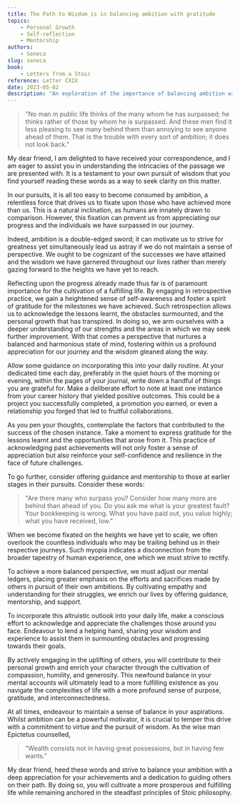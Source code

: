 ```yaml
---
title: The Path to Wisdom is in balancing ambition with gratitude
topics:
    - Personal Growth
    - Self-reflection
    - Mentorship
authors:
    - Seneca
slug: seneca
book:
    - Letters from a Stoic
reference: Letter CXIX
date: 2023-05-02
description: "An exploration of the importance of balancing ambition with gratitude and self-reflection, as well as the value of offering guidance and mentorship to others in their pursuits."
---
```


> "No man in public life thinks of the many whom he has surpassed; he thinks rather of those by whom he is surpassed. And these men find it less pleasing to see many behind them than annoying to see anyone ahead of them. That is the trouble with every sort of ambition; it does not look back."

My dear friend, I am delighted to have received your correspondence, and I am eager to assist you in understanding the intricacies of the passage we are presented with. It is a testament to your own pursuit of wisdom that you find yourself reading these words as a way to seek clarity on this matter.

In our pursuits, it is all too easy to become consumed by ambition, a relentless force that drives us to fixate upon those who have achieved more than us. This is a natural inclination, as humans are innately drawn to comparison. However, this fixation can prevent us from appreciating our progress and the individuals we have surpassed in our journey.

Indeed, ambition is a double-edged sword; it can motivate us to strive for greatness yet simultaneously lead us astray if we do not maintain a sense of perspective. We ought to be cognizant of the successes we have attained and the wisdom we have garnered throughout our lives rather than merely gazing forward to the heights we have yet to reach.

Reflecting upon the progress already made thus far is of paramount importance for the cultivation of a fulfilling life. By engaging in retrospective practice, we gain a heightened sense of self-awareness and foster a spirit of gratitude for the milestones we have achieved. Such retrospection allows us to acknowledge the lessons learnt, the obstacles surmounted, and the personal growth that has transpired. In doing so, we arm ourselves with a deeper understanding of our strengths and the areas in which we may seek further improvement. With that comes a perspective that nurtures a balanced and harmonious state of mind, fostering within us a profound appreciation for our journey and the wisdom gleaned along the way.

Allow some guidance on incorporating this into your daily routine. At your dedicated time each day, preferably in the quiet hours of the morning or evening, within the pages of your journal, write down a handful of things you are grateful for. Make a deliberate effort to note at least one instance from your career history that yielded positive outcomes. This could be a project you successfully completed, a promotion you earned, or even a relationship you forged that led to fruitful collaborations.

As you pen your thoughts, contemplate the factors that contributed to the success of the chosen instance. Take a moment to express gratitude for the lessons learnt and the opportunities that arose from it. This practice of acknowledging past achievements will not only foster a sense of appreciation but also reinforce your self-confidence and resilience in the face of future challenges.

To go further, consider offering guidance and mentorship to those at earlier stages in their pursuits. Consider these words:

> "Are there many who surpass you? Consider how many more are behind than ahead of you. Do you ask me what is your greatest fault? Your bookkeeping is wrong. What you have paid out, you value highly; what you have received, low."

When we become fixated on the heights we have yet to scale, we often overlook the countless individuals who may be trailing behind us in their respective journeys. Such myopia indicates a disconnection from the broader tapestry of human experience, one which we must strive to rectify.

To achieve a more balanced perspective, we must adjust our mental ledgers, placing greater emphasis on the efforts and sacrifices made by others in pursuit of their own ambitions. By cultivating empathy and understanding for their struggles, we enrich our lives by offering guidance, mentorship, and support.

To incorporate this altruistic outlook into your daily life, make a conscious effort to acknowledge and appreciate the challenges those around you face. Endeavour to lend a helping hand, sharing your wisdom and experience to assist them in surmounting obstacles and progressing towards their goals.

By actively engaging in the uplifting of others, you will contribute to their personal growth and enrich your character through the cultivation of compassion, humility, and generosity. This newfound balance in your mental accounts will ultimately lead to a more fulfilling existence as you navigate the complexities of life with a more profound sense of purpose, gratitude, and interconnectedness.

At all times, endeavour to maintain a sense of balance in your aspirations. Whilst ambition can be a powerful motivator, it is crucial to temper this drive with a commitment to virtue and the pursuit of wisdom. As the wise man Epictetus counselled, 

> "Wealth consists not in having great possessions, but in having few wants."

My dear friend, heed these words and strive to balance your ambition with a deep appreciation for your achievements and a dedication to guiding others on their path. By doing so, you will cultivate a more prosperous and fulfilling life while remaining anchored in the steadfast principles of Stoic philosophy. 
